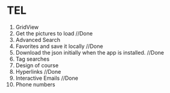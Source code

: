 # TEL

1. GridView
2. Get the pictures to load //Done
3. Advanced Search
4. Favorites and save it locally //Done
5. Download the json initially when the app is installed. //Done
6. Tag searches 
7. Design of course
8. Hyperlinks //Done
9. Interactive Emails //Done
10. Phone numbers
